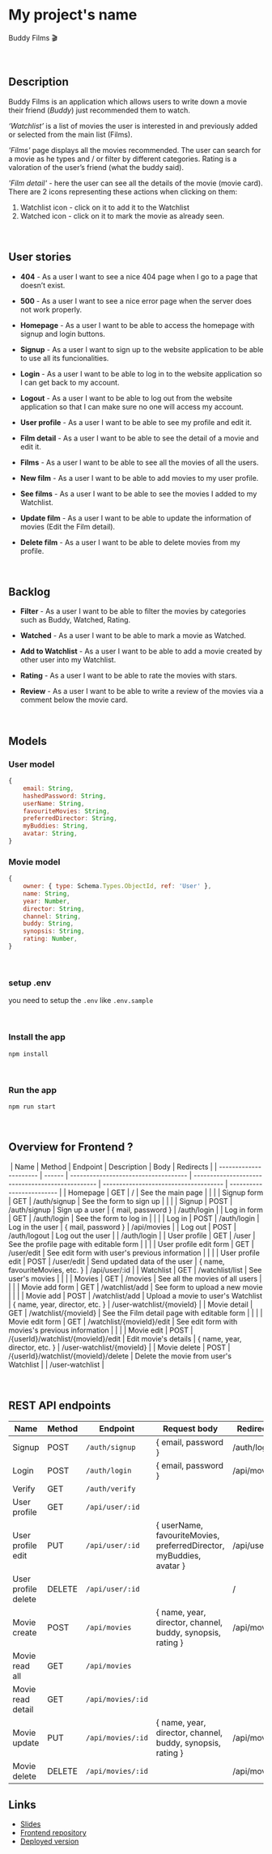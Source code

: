 # My project's name

Buddy Films :clapper: 
​

​
## Description

Buddy Films is an application which allows​ users to write down a movie their friend (*Buddy*) just recommended them to watch.

*‘Watchlist’* is a list of movies the user is interested in and previously added or selected from the main list (Films).

*'Films'* page displays all the movies recommended.
The user can search for a movie as he types and / or filter by different categories.
Rating is a valoration of the user’s friend (what the buddy said).

*'Film detail'* - here the user can see all the details of the movie (movie card).
There are 2 icons representing these actions when clicking on them:

1.  Watchlist icon - click on it to add it to the Watchlist
2.  Watched icon - click on it to mark the movie as already seen.

​
## User stories

- **404** - As a user I want to see a nice 404 page when I go to a page that doesn’t exist.

- **500** - As a user I want to see a nice error page when the server does not work properly.

- **Homepage** - As a user I want to be able to access the homepage with signup and login buttons.

- **Signup** - As a user I want to sign up to the website application to be able to use all its funcionalities.

- **Login** - As a user I want to be able to log in to the website application so I can get back to my account.

- **Logout** - As a user I want to be able to log out from the website application so that I can make sure no one will access my account.

- **User profile** - As a user I want to be able to see my profile and edit it.

- **Film detail** - As a user I want to be able to see the detail of a movie and edit it.

- **Films** - As a user I want to be able to see all the movies of all the users.

- **New film** - As a user I want to be able to add movies to my user profile.

- **See films** - As a user I want to be able to see the movies I added to my Watchlist.

- **Update film** - As a user I want to be able to update the information of movies (Edit the Film detail).

- **Delete film** - As a user I want to be able to delete movies from my profile.

​
## Backlog

- **Filter** - As a user I want to be able to filter the movies by categories such as Buddy, Watched, Rating.

- **Watched** - As a user I want to be able to mark a movie as Watched.

- **Add to Watchlist** - As a user I want to be able to add a movie created by other user into my Watchlist.

- **Rating** - As a user I want to be able to rate the movies with stars.

- **Review** - As a user I want to be able to write a review of the movies via a comment below the movie card.

​
## Models

### User model

```js
{
    email: String,
    hashedPassword: String,
    userName: String,
    favouriteMovies: String,
    preferredDirector: String,
    myBuddies: String,
    avatar: String,
}
```

### Movie model

```js
{
    owner: { type: Schema.Types.ObjectId, ref: 'User' },
    name: String,
    year: Number,
    director: String,
    channel: String,    
    buddy: String,
    synopsis: String,
    rating: Number,
}
```
​
### setup .env

you need to setup the `.env` like `.env.sample`

​
### Install the app

```
npm install
```
​
### Run the app

```
npm run start
```

​












## Overview for Frontend ?
​
| Name                   | Method | Endpoint                             | Description                                      | Body                                  | Redirects                 |
| ---------------------- | ------ | ------------------------------------ | ------------------------------------------------ | ------------------------------------- | ------------------------- |
| Homepage               | GET    | /                                    | See the main page                                |                                       |                           |
| Signup form            | GET    | /auth/signup                         | See the form to sign up                          |                                       |                           |
| Signup                 | POST   | /auth/signup                         | Sign up a user                                   | { mail, password }                    | /auth/login               |
| Log in form            | GET    | /auth/login                          | See the form to log in                           |                                       |                           |
| Log in                 | POST   | /auth/login                          | Log in the user                                  | { mail, password }                    | /api/movies               |
| Log out                | POST   | /auth/logout                         | Log out the user                                 |                                       | /auth/login               |
| User profile           | GET    | /user                                | See the profile page with editable form          |                                       |                           |
| User profile edit form | GET    | /user/edit                           | See edit form with user's previous information   |                                       |                           |
| User profile edit      | POST   | /user/edit                           | Send updated data of the user                    | { name, favouriteMovies, etc. }       | /api/user/:id             |
| Watchlist              | GET    | /watchlist/list                      | See user's movies                                |                                       |                           |
| Movies                 | GET    | /movies                              | See all the movies of all users                  |                                       |                           |
| Movie add form         | GET    | /watchlist/add                       | See form to upload a new movie                   |                                       |                           |
| Movie add              | POST   | /watchlist/add                       | Upload a movie to user's Watchlist               | { name, year, director, etc. }        | /user-watchlist/{movieId} |
| Movie detail           | GET    | /watchlist/{movieId}                 | See the Film detail page with editable form      |                                       |                           |
| Movie edit form        | GET    | /watchlist/{movieId}/edit            | See edit form with movies's previous information |                                       |                           |
| Movie edit             | POST   | /{userId}/watchlist/{movieId}/edit   | Edit movie's details                             | { name, year, director, etc. }        | /user-watchlist/{movieId} |
| Movie delete           | POST   | /{userId}/watchlist/{movieId}/delete | Delete the movie from user's Watchlist           |                                       | /user-watchlist           |

​
## REST API endpoints

| Name                | Method    | Endpoint                   | Request body                                                         | Redirects                     |
|---------------------| --------- | -------------------------- | -------------------------------------------------------------------- | ----------------------------- |
| Signup              | POST      | `/auth/signup`             | { email, password }                                                  | /auth/login                   |
| Login               | POST      | `/auth/login`              | { email, password }                                                  | /api/movies                   |
| Verify              | GET       | `/auth/verify`             |                                                                      |                               |
| User profile        | GET       | `/api/user/:id`            |                                                                      |                               |
| User profile edit   | PUT       | `/api/user/:id`            | { userName, favouriteMovies, preferredDirector, myBuddies, avatar }  | /api/user/:id                 |
| User profile delete | DELETE    | `/api/user/:id`            |                                                                      | /                             |
| Movie create        | POST      | `/api/movies`              | { name, year, director, channel, buddy, synopsis, rating }           | /api/movies                   |
| Movie read all      | GET       | `/api/movies`              |                                                                      |                               |
| Movie read detail   | GET       | `/api/movies/:id`          |                                                                      |                               |
| Movie update        | PUT       | `/api/movies/:id`          | { name, year, director, channel, buddy, synopsis, rating }           | /api/movies                   | 
| Movie delete        | DELETE    | `/api/movies/:id`          |                                                                      | /api/movies                   |



## Links

- [Slides](TBC)
- [Frontend repository](https://github.com/jelin-mi/project-frontend)
- [Deployed version](https://buddy-films.netlify.app)